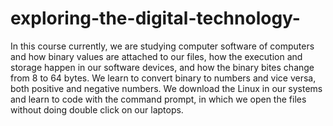 # exploring-the-digital-technology- 
In this course currently, we are studying computer software of computers and how binary values are attached to our files, how the execution and storage happen in our software devices, and how the binary bites change from 8 to 64 bytes. 
We learn to convert binary to numbers and vice versa, both positive and negative numbers. 
We download the Linux in our systems and learn to code with the command prompt, in which we open the files without doing double click on our laptops.  
